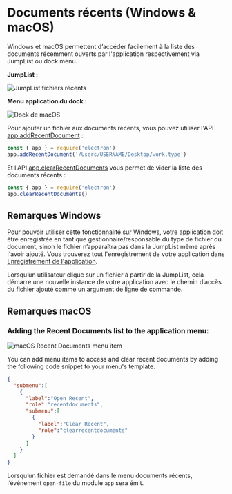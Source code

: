 # Documents récents (Windows & macOS)

Windows et macOS permettent d’accéder facilement à la liste des documents récemment ouverts par l'application respectivement via JumpList ou dock menu.

__JumpList :__

![JumpList fichiers récents](https://cloud.githubusercontent.com/assets/2289/23446924/11a27b98-fdfc-11e6-8485-cc3b1e86b80a.png)

__Menu application du dock :__

![Dock de macOS](https://cloud.githubusercontent.com/assets/639601/5069610/2aa80758-6e97-11e4-8cfb-c1a414a10774.png)

Pour ajouter un fichier aux documents récents, vous pouvez utiliser l'API [app.addRecentDocument](../api/app.md#appaddrecentdocumentpath-macos-windows) :

```javascript
const { app } = require('electron')
app.addRecentDocument('/Users/USERNAME/Desktop/work.type')
```

Et l'API [app.clearRecentDocuments](../api/app.md#appclearrecentdocuments-macos-windows) vous permet de vider la liste des documents récents :

```javascript
const { app } = require('electron')
app.clearRecentDocuments()
```

## Remarques Windows

Pour pouvoir utiliser cette fonctionnalité sur Windows, votre application doit être enregistrée en tant que gestionnaire/responsable du type de fichier du document, sinon le fichier n’apparaîtra pas dans la JumpList même après l'avoir ajouté. Vous trouverez tout l'enregistrement de votre application dans [Enregistrement de l'application](https://msdn.microsoft.com/en-us/library/cc144104(VS.85).aspx).

Lorsqu’un utilisateur clique sur un fichier à partir de la JumpList, cela démarre une nouvelle instance de votre application avec le chemin d’accès du fichier ajouté comme un argument de ligne de commande.

## Remarques macOS

### Adding the Recent Documents list to the application menu:

![macOS Recent Documents menu item](https://user-images.githubusercontent.com/3168941/33003655-ea601c3a-cd70-11e7-97fa-7c062149cfb1.png)

You can add menu items to access and clear recent documents by adding the following code snippet to your menu's template.

```json
{
  "submenu":[
    {
      "label":"Open Recent",
      "role":"recentdocuments",
      "submenu":[
        {
          "label":"Clear Recent",
          "role":"clearrecentdocuments"
        }
      ]
    }
  ]
}
```

Lorsqu’un fichier est demandé dans le menu documents récents, l’événement `open-file` du module `app` sera émit.
